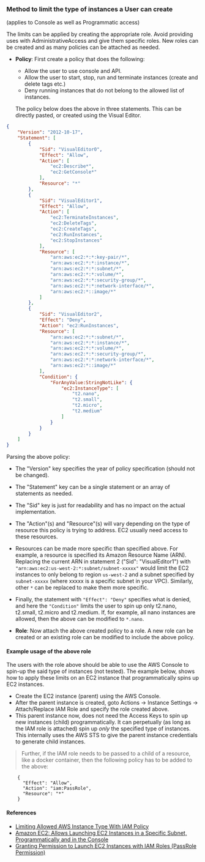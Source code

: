 ### Method to limit the type of instances a User can create

(applies to Console as well as Programmatic access)

The limits can be applied by creating the appropriate role. Avoid providing uses with AdministrativeAccess and give them specific roles. New roles can be created and as many policies can be attached as needed. 

* **Policy**: First create a policy that does the following: 
    * Allow the user to use console and API. 
    * Allow the user to start, stop, run and terminate instances (create and delete tags etc.)
    * Deny running instances that do not belong to the allowed list of instances. 

    The policy below does the above in three statements. This can be directly pasted, or created using the Visual Editor. 

```json
{
    "Version": "2012-10-17",
    "Statement": [
        {
            "Sid": "VisualEditor0",
            "Effect": "Allow",
            "Action": [
                "ec2:Describe*",
                "ec2:GetConsole*"
            ],
            "Resource": "*"
        },
        {
            "Sid": "VisualEditor1",
            "Effect": "Allow",
            "Action": [
                "ec2:TerminateInstances",
                "ec2:DeleteTags",
                "ec2:CreateTags",
                "ec2:RunInstances",
                "ec2:StopInstances"
            ],
            "Resource": [
                "arn:aws:ec2:*:*:key-pair/*",
                "arn:aws:ec2:*:*:instance/*",
                "arn:aws:ec2:*:*:subnet/*",
                "arn:aws:ec2:*:*:volume/*",
                "arn:aws:ec2:*:*:security-group/*",
                "arn:aws:ec2:*:*:network-interface/*",
                "arn:aws:ec2:*::image/*"
            ]
        },
        {
            "Sid": "VisualEditor2",
            "Effect": "Deny",
            "Action": "ec2:RunInstances",
            "Resource": [
                "arn:aws:ec2:*:*:subnet/*",
                "arn:aws:ec2:*:*:instance/*",
                "arn:aws:ec2:*:*:volume/*",
                "arn:aws:ec2:*:*:security-group/*",
                "arn:aws:ec2:*:*:network-interface/*",
                "arn:aws:ec2:*::image/*"
            ],
            "Condition": {
                "ForAnyValue:StringNotLike": {
                    "ec2:InstanceType": [
                        "t2.nano",
                        "t2.small",
                        "t2.micro",
                        "t2.medium"
                    ]
                }
            }
        }
    ]
}
```

Parsing the above policy: 
* The "Version" key specifies the year of policy specification (should not be changed).
* The "Statement" key can be a single statement or an array of statements as needed. 
* The "Sid" key is just for readability and has no impact on the actual implementation. 
* The "Action"(s) and "Resource"(s) will vary depending on the type of resource this policy is trying to address. EC2 usually need access to these resources. 
* Resources can be made more specific than specified above. For example, a resource is specified its Amazon Resource Name (ARN). Replacing the current ARN in statement 2 ("Sid": "VisualEditor1") with `"arn:aws:ec2:us-west-2:*:subnet/subnet-xxxxx"` would limit the EC2 instances to only belong to region `us-west-2` and a subnet specified by `subnet-xxxxx` (where xxxxx is a specific subnet in your VPC). Similarly, other `*` can be replaced to make them more specific. 
* Finally, the statement with `"Effect": "Deny"` specifies what is denied, and here the `"Condition"` limits the user to spin up only t2.nano, t2.small, t2.micro and t2.medium. If, for example, all nano instances are allowed, then the above can be modified to `*.nano`. 

* **Role**: Now attach the above created policy to a role. A new role can be created or an existing role can be modified to include the above policy. 

#### Example usage of the above role 

The users with the role above should be able to use the AWS Console to spin-up the said type of instances (not tested). The example below, shows how to apply these limits on an EC2 instance that programmatically spins up EC2 instances. 

* Create the EC2 instance (parent) using the AWS Console. 
* After the parent instance is created, goto Actions -> Instance Settings -> Attach/Replace IAM Role and specify the role created above. 
* This parent instance now, does not need the Access Keys to spin up new instances (child) programmatically. It can perpetually (as long as the IAM role is attached) spin up *only* the specified type of instances. This internally uses the AWS STS to give the parent instance credentials to generate child instances. 

> Further, if the IAM role needs to be passed to a child of a resource, like a docker container, then the following policy has to be added to the above: 

```
    {
      "Effect": "Allow",
      "Action": "iam:PassRole",
      "Resource": "*"
    }
```

#### References 

* [Limiting Allowed AWS Instance Type With IAM Policy](https://blog.vizuri.com/limiting-allowed-aws-instance-type-with-iam-policy)
* [Amazon EC2: Allows Launching EC2 Instances in a Specific Subnet, Programmatically and in the Console](https://docs.aws.amazon.com/IAM/latest/UserGuide/reference_policies_examples_ec2_instances-subnet.html)
* [Granting Permission to Launch EC2 Instances with IAM Roles (PassRole Permission)](https://aws.amazon.com/blogs/security/granting-permission-to-launch-ec2-instances-with-iam-roles-passrole-permission/)
